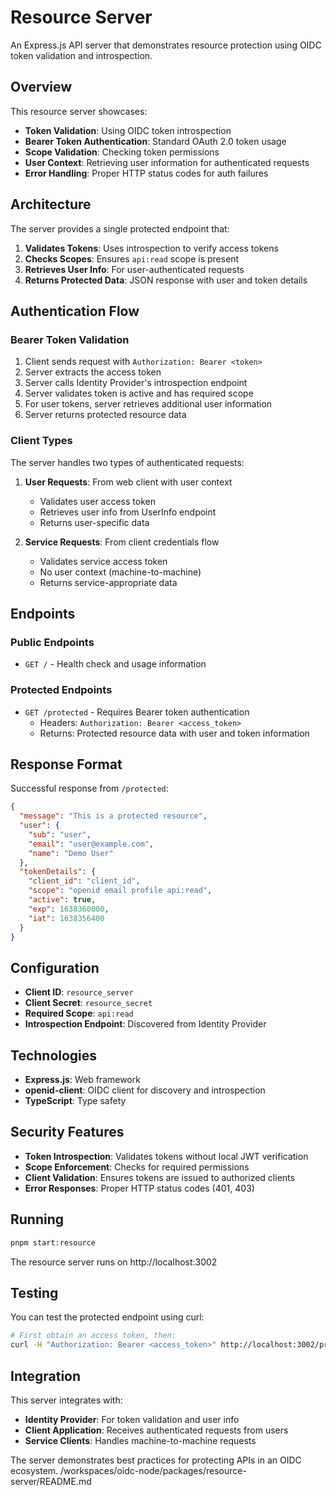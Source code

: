 # Resource Server

An Express.js API server that demonstrates resource protection using OIDC token validation and introspection.

## Overview

This resource server showcases:

- **Token Validation**: Using OIDC token introspection
- **Bearer Token Authentication**: Standard OAuth 2.0 token usage
- **Scope Validation**: Checking token permissions
- **User Context**: Retrieving user information for authenticated requests
- **Error Handling**: Proper HTTP status codes for auth failures

## Architecture

The server provides a single protected endpoint that:

1. **Validates Tokens**: Uses introspection to verify access tokens
2. **Checks Scopes**: Ensures `api:read` scope is present
3. **Retrieves User Info**: For user-authenticated requests
4. **Returns Protected Data**: JSON response with user and token details

## Authentication Flow

### Bearer Token Validation

1. Client sends request with `Authorization: Bearer <token>`
2. Server extracts the access token
3. Server calls Identity Provider's introspection endpoint
4. Server validates token is active and has required scope
5. For user tokens, server retrieves additional user information
6. Server returns protected resource data

### Client Types

The server handles two types of authenticated requests:

1. **User Requests**: From web client with user context
   - Validates user access token
   - Retrieves user info from UserInfo endpoint
   - Returns user-specific data

2. **Service Requests**: From client credentials flow
   - Validates service access token
   - No user context (machine-to-machine)
   - Returns service-appropriate data

## Endpoints

### Public Endpoints
- `GET /` - Health check and usage information

### Protected Endpoints
- `GET /protected` - Requires Bearer token authentication
  - Headers: `Authorization: Bearer <access_token>`
  - Returns: Protected resource data with user and token information

## Response Format

Successful response from `/protected`:

```json
{
  "message": "This is a protected resource",
  "user": {
    "sub": "user",
    "email": "user@example.com",
    "name": "Demo User"
  },
  "tokenDetails": {
    "client_id": "client_id",
    "scope": "openid email profile api:read",
    "active": true,
    "exp": 1638360000,
    "iat": 1638356400
  }
}
```

## Configuration

- **Client ID**: `resource_server`
- **Client Secret**: `resource_secret`
- **Required Scope**: `api:read`
- **Introspection Endpoint**: Discovered from Identity Provider

## Technologies

- **Express.js**: Web framework
- **openid-client**: OIDC client for discovery and introspection
- **TypeScript**: Type safety

## Security Features

- **Token Introspection**: Validates tokens without local JWT verification
- **Scope Enforcement**: Checks for required permissions
- **Client Validation**: Ensures tokens are issued to authorized clients
- **Error Responses**: Proper HTTP status codes (401, 403)

## Running

```bash
pnpm start:resource
```

The resource server runs on http://localhost:3002

## Testing

You can test the protected endpoint using curl:

```bash
# First obtain an access token, then:
curl -H "Authorization: Bearer <access_token>" http://localhost:3002/protected
```

## Integration

This server integrates with:
- **Identity Provider**: For token validation and user info
- **Client Application**: Receives authenticated requests from users
- **Service Clients**: Handles machine-to-machine requests

The server demonstrates best practices for protecting APIs in an OIDC ecosystem.</content>
<parameter name="filePath">/workspaces/oidc-node/packages/resource-server/README.md